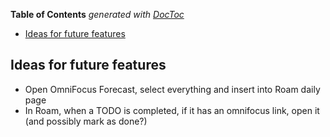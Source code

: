 <!-- START doctoc generated TOC please keep comment here to allow auto update -->
<!-- DON'T EDIT THIS SECTION, INSTEAD RE-RUN doctoc TO UPDATE -->
**Table of Contents**  *generated with [DocToc](https://github.com/thlorenz/doctoc)*

- [Ideas for future features](#ideas-for-future-features)

<!-- END doctoc generated TOC please keep comment here to allow auto update -->

## Ideas for future features
* Open OmniFocus Forecast, select everything and insert into Roam daily page
* In Roam, when a TODO is completed, if it has an omnifocus link, open it (and possibly mark as done?)
